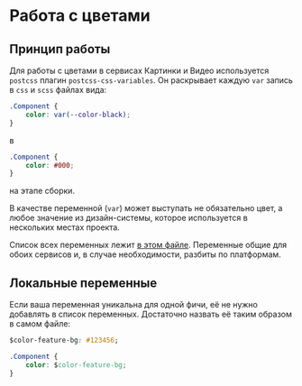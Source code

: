# Работа с цветами

## Принцип работы

Для работы с цветами в сервисах Картинки и Видео используется `postcss` плагин
`postcss-css-variables`. Он раскрывает каждую `var` запись в `css` и `scss` файлах вида:

```css
.Component {
    color: var(--color-black);
}
```

в

```css
.Component {
    color: #000;
}
```

на этапе сборки.

В качестве переменной (`var`) может выступать не обязательно цвет, а любое значение из
дизайн-системы, которое используется в нескольких местах проекта.

Список всех переменных лежит [в этом файле](../../.config/postcss/variables/default.js).
Переменные общие для обоих сервисов и, в случае необходимости, разбиты по платформам.

## Локальные переменные

Если ваша переменная уникальна для одной фичи, её не нужно добавлять в список переменных.
Достаточно назвать её таким образом в самом файле:

```css
$color-feature-bg: #123456;

.Component {
    color: $color-feature-bg;
}
```
